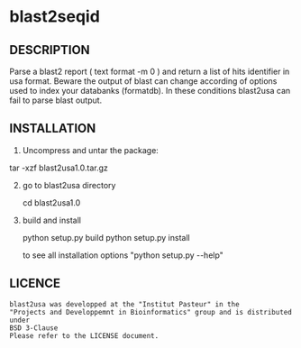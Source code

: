 blast2seqid
===========


DESCRIPTION
-----------
  
  Parse a blast2 report ( text format -m 0 ) and return a list of hits identifier
  in usa format.
  Beware the output of blast can change according of options used to index your
  databanks (formatdb). In these conditions blast2usa can fail to parse blast output.

INSTALLATION
------------

 1. Uncompress and untar the package:

   tar -xzf blast2usa1.0.tar.gz

 2. go to blast2usa directory
 
    cd blast2usa1.0

3. build and install

    python setup.py build
    python setup.py install

    to see all installation options "python setup.py --help"


LICENCE
-------

    blast2usa was developped at the "Institut Pasteur" in the
    "Projects and Developpemnt in Bioinformatics" group and is distributed under 
    BSD 3-Clause
    Please refer to the LICENSE document.
